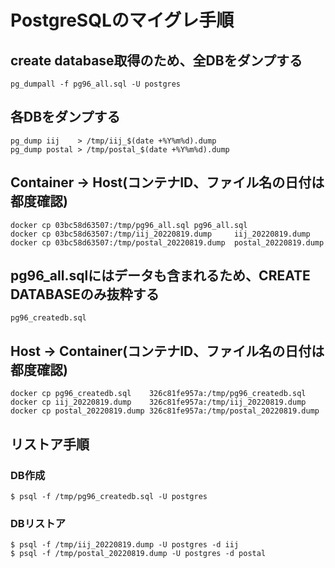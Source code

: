 # PostgreSQLのマイグレ手順

## create database取得のため、全DBをダンプする
```
pg_dumpall -f pg96_all.sql -U postgres
```

## 各DBをダンプする
```
pg_dump iij    > /tmp/iij_$(date +%Y%m%d).dump
pg_dump postal > /tmp/postal_$(date +%Y%m%d).dump
```

## Container -> Host(コンテナID、ファイル名の日付は都度確認)
```
docker cp 03bc58d63507:/tmp/pg96_all.sql pg96_all.sql
docker cp 03bc58d63507:/tmp/iij_20220819.dump     iij_20220819.dump
docker cp 03bc58d63507:/tmp/postal_20220819.dump  postal_20220819.dump
```

## pg96_all.sqlにはデータも含まれるため、CREATE DATABASEのみ抜粋する
```
pg96_createdb.sql
```

## Host -> Container(コンテナID、ファイル名の日付は都度確認)
```
docker cp pg96_createdb.sql    326c81fe957a:/tmp/pg96_createdb.sql
docker cp iij_20220819.dump    326c81fe957a:/tmp/iij_20220819.dump
docker cp postal_20220819.dump 326c81fe957a:/tmp/postal_20220819.dump
```
## リストア手順
### DB作成
```
$ psql -f /tmp/pg96_createdb.sql -U postgres
```

### DBリストア
```
$ psql -f /tmp/iij_20220819.dump -U postgres -d iij
$ psql -f /tmp/postal_20220819.dump -U postgres -d postal
```
